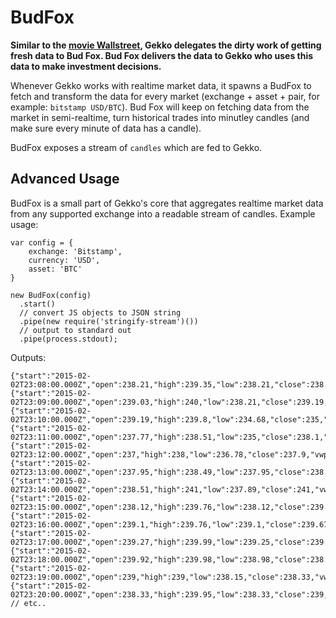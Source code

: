 # BudFox

**Similar to the [movie Wallstreet](https://en.wikipedia.org/wiki/Wall_Street_(1987_film)), Gekko delegates the dirty work of getting fresh data to Bud Fox. Bud Fox delivers the data to Gekko who uses this data to make investment decisions.**

Whenever Gekko works with realtime market data, it spawns a BudFox to fetch and transform the data for every market (exchange + asset + pair, for example: `bitstamp USD/BTC`). Bud Fox will keep on fetching data from the market in semi-realtime, turn historical trades into minutley candles (and make sure every minute of data has a candle).

BudFox exposes a stream of `candles` which are fed to Gekko.

## Advanced Usage

BudFox is a small part of Gekko's core that aggregates realtime market data from any supported exchange into a readable stream of candles. Example usage:

    var config = {
        exchange: 'Bitstamp',
        currency: 'USD',
        asset: 'BTC'
    }

    new BudFox(config)
      .start()
      // convert JS objects to JSON string
      .pipe(new require('stringify-stream')())
      // output to standard out
      .pipe(process.stdout);

Outputs:

    {"start":"2015-02-02T23:08:00.000Z","open":238.21,"high":239.35,"low":238.21,"close":238.66,"vwp":8743.778447997309,"volume":203.6969347,"trades":56}
    {"start":"2015-02-02T23:09:00.000Z","open":239.03,"high":240,"low":238.21,"close":239.19,"vwp":8725.27119145289,"volume":323.66383462999994,"trades":72}
    {"start":"2015-02-02T23:10:00.000Z","open":239.19,"high":239.8,"low":234.68,"close":235,"vwp":6664.509955946812,"volume":114.67727173,"trades":48}
    {"start":"2015-02-02T23:11:00.000Z","open":237.77,"high":238.51,"low":235,"close":238.1,"vwp":3158.835462414369,"volume":41.47081054999999,"trades":28}
    {"start":"2015-02-02T23:12:00.000Z","open":237,"high":238,"low":236.78,"close":237.9,"vwp":1634.5173557116634,"volume":70.58755061,"trades":22}
    {"start":"2015-02-02T23:13:00.000Z","open":237.95,"high":238.49,"low":237.95,"close":238.49,"vwp":604.219141331534,"volume":12.196531389999999,"trades":7}
    {"start":"2015-02-02T23:14:00.000Z","open":238.51,"high":241,"low":237.89,"close":241,"vwp":7610.305142999085,"volume":579.5321983399998,"trades":67}
    {"start":"2015-02-02T23:15:00.000Z","open":238.12,"high":239.76,"low":238.12,"close":239.1,"vwp":1828.5872875471068,"volume":31.16232463,"trades":17}
    {"start":"2015-02-02T23:16:00.000Z","open":239.1,"high":239.76,"low":239.1,"close":239.67,"vwp":1339.3753800771717,"volume":5.56431998,"trades":12}
    {"start":"2015-02-02T23:17:00.000Z","open":239.27,"high":239.99,"low":239.25,"close":239.92,"vwp":1519.3392752690336,"volume":6.984999999999999,"trades":14}
    {"start":"2015-02-02T23:18:00.000Z","open":239.92,"high":239.98,"low":238.98,"close":238.98,"vwp":4162.807256131301,"volume":21.17212333,"trades":29}
    {"start":"2015-02-02T23:19:00.000Z","open":239,"high":239,"low":238.15,"close":238.33,"vwp":1627.2581467076204,"volume":31.682705360000003,"trades":15}
    {"start":"2015-02-02T23:20:00.000Z","open":238.33,"high":239.95,"low":238.33,"close":239,"vwp":3648.661808492067,"volume":128.35564560999998,"trades":23}
    // etc..